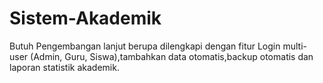 # Sistem-Akademik
Butuh Pengembangan lanjut berupa dilengkapi dengan fitur Login multi-user (Admin, Guru, Siswa),tambahkan data otomatis,backup otomatis dan laporan statistik akademik.
